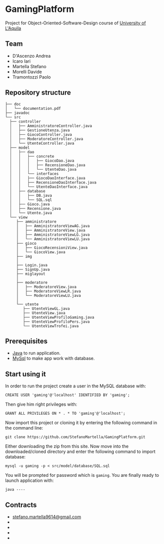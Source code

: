 # GamingPlatform

Project for Object-Oriented-Software-Design course of [University of L'Aquila](http://univaq.it)

## Team

- D'Ascenzo Andrea
- Icaro Iari
- Martella Stefano
- Morelli Davide
- Tramontozzi Paolo

## Repository structure
 ```
├── doc
│   └── documentation.pdf
├── javadoc
└── src
   ├── controller
   │   ├── AmministratoreController.java
   │   ├── GestioneUtenza.java
   │   ├── GiocoController.java
   │   ├── ModeratoreController.java
   │   └── UtenteController.java
   ├── model
   │   ├── dao
   │   │   ├── concrete
   │   │   │   ├── GiocoDao.java
   │   │   │   ├── RecensioneDao.java
   │   │   │   └── UtenteDao.java
   │   │   └── interfaces
   │   │   ├── GiocoDaoInterface.java
   │   │   ├── RecensioneDaoInterface.java
   │   │   └── UtenteDaoInterface.java
   │   ├── database
   │   │   ├── DB.java
   │   │   └── SQL.sql
   │   ├── Gioco.java
   │   ├── Recensione.java
   │   └── Utente.java
   └── view
      ├── amministratore
      │   ├── AmministratoreViewAG.java
      │   ├── AmministratoreView.java
      │   ├── AmministratoreViewLG.java
      │   └── AmministratoreViewLU.java
      ├── gioco
      │   ├── GiocoRecensioniView.java
      │   └── GiocoView.java
      ├── img
      │
      ├── Login.java
      ├── SignUp.java
      ├── miglayout
      │   
      ├── moderatore
      │   ├── ModeratoreView.java
      │   ├── ModeratoreViewLR.java
      │   └── ModeratoreViewLU.java
      │
      └── utente
         ├── UtenteViewGL.java
         ├── UtenteView.java
         ├── UtenteViewProfiloGaming.java
         ├── UtenteViewProfiloPers.java
         └── UtenteViewTrofei.java
```
## Prerequisites

 - [Java](https://www.java.com/it/download/) to run application.
 - [MySql](https://www.mysql.com/it/downloads/) to make app work with database.
 
## Start using it
 
 In order to run the project create a user in the MySQL database with:
 
 ```CREATE USER 'gaming'@'localhost' IDENTIFIED BY 'gaming';```
 
 Then give him right privileges with:
 
 ```GRANT ALL PRIVILEGES ON * . * TO 'gaming'@'localhost';```
 
 Now import  this project or cloning it by entering the following command in the command line:
 
 ```git clone https://github.com/StefanoMartella/GamingPlatform.git```
 
 Either downloading the zip from this site.
 Now move into the downloaded/cloned directory and enter the following command to import database:
 
 ```mysql -u gaming -p < src/model/database/SQL.sql```
 
 You will be prompted for password which is ```gaming```.
 You are finally ready to launch application with:
 
 ```java ----```

## Contracts 

 - stefano.martella9614@gmail.com 
 -
 -
 -
 -
 
